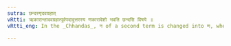 ```yaml
---
sutra: छन्दस्यृदवग्रहात्
vRtti: ऋकारान्तादवग्रहात्पूर्वपदादुत्तरस्य णकारादेशो भवति छन्दसि विषये ॥
vRtti_eng: In the _Chhandas_, न of a second term is changed into ण, when the prior term ends with a short ऋ even when there is an _avagraha_ or hiatus between the two terms.

---
```

